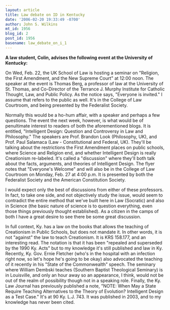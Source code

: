 ```yaml
---
layout: article
title: Law debate on ID in Kentucky
date: '2006-02-20 19:33:49 -0700'
author: John S. Wilkins
mt_id: 1956
blog_id: 2
post_id: 1956
basename: law_debate_on_i_1
---
```

**A law student, Colin, advises the following event at the University of Kentucky:**

On Wed, Feb. 22, the UK School of Law is hosting a seminar on "Religion, the First Amendment, and the New Supreme Court" at 12:00 noon.  The speaker at the event is Thomas Berg, a professor of law at the University of St. Thomas, and Co-Director of the Terrance J. Murphy Institute for Catholic Thought, Law, and Public Policy.  As the notice says, "Everyone is invited." I assume that refers to the public as well.  It's in the College of Law Courtroom, and being presented by the Federalist Society.

Normally this would be a ho-hum affair, with a speaker and perhaps a few questions.  The event the next week, however, is what would be of penultimate interest to readers of both the aforementioned blogs.  It is entitled, "Intelligent Design: Question and Controversy in Law and Philosophy." The speakers are Prof. Brandon Look (Philosophy, UK), and Prof. Paul Salamaca (Law - Constitutional and Federal, UK).  They'll be talking about the restrictions the First Amendment places on public schools, where Science and Religion end, and whether Intelligent Design is really Creationism re-labeled.  It's called a "discussion" where they'll both talk about the facts, arguments, and theories of Intelligent Design.  The flyer notes that "Everyone's Welcome" and will also be in the College of Law Courtroom on Monday, Feb. 27 at 4:00 p.m.  It is presented by both the Federalist Society and the American Constitution Society.

I would expect only the best of discussions from either of these professors.  In fact, to take one side, and not objectively study the issue, would seem to contradict the entire method that we've built here in Law (Socratic) and also in Science (the basic nature of science is to question everything, even those things previously thought established).  As a citizen in the camps of both I have a great desire to see there be some great discussion.

In full context, Ky. has a law on the books that allows the teaching of Creationism in Public Schools, but does not mandate it.  In other words, it is not "against" the law to teach Creationism.  It is KRS 158.177, and an interesting read.  The notation is that it has been "repealed and superseded by the 1990 Ky. Acts" but to my knowledge it's still published and law in Ky.  Recently, Ky. Gov. Ernie Fletcher (who's in the hospital with an infection right now, so let's hope he's going to be okay) also advocated the teaching of it recently in his "State of the Commonwealth" speech.  The seminary where William Dembski teaches (Southern Baptist Theological Seminary) is in Louisville, and only an hour away so an appearance, I think, would not be out of the realm of possibility though not in a speaking role.  Finally, the Ky. Law Journal has previously published a note, "NOTE: When May a State Require Teaching Alternatives to the Theory of Evolution? Intelligent Design as a Test Case."  It's at 90 Ky. L.J. 743.  It was published in 2003, and to my knowledge has never been cited.
